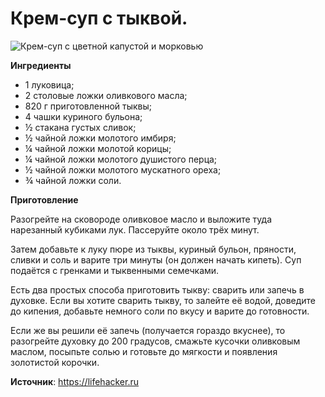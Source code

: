 # Крем-суп с тыквой.
![Крем-суп с цветной капустой и морковью](/images/Kulinar/Soup/krem-soup_05.jpg 'Крем-суп с цветной капустой и морковью')

**Ингредиенты**

- 1 луковица;
- 2 столовые ложки оливкового масла;
- 820 г приготовленной тыквы;
- 4 чашки куриного бульона;
- ½ стакана густых сливок;
- ½ чайной ложки молотого имбиря;
- ¼ чайной ложки молотой корицы;
- ¼ чайной ложки молотого душистого перца;
- ½ чайной ложки молотого мускатного ореха;
- ¾ чайной ложки соли.

**Приготовление**

Разогрейте на сковороде оливковое масло и выложите туда нарезанный кубиками лук. Пассеруйте около трёх минут.

Затем добавьте к луку пюре из тыквы, куриный бульон, пряности, сливки и соль и варите три минуты (он должен начать кипеть). Суп подаётся с гренками и тыквенными семечками.

Есть два простых способа приготовить тыкву: сварить или запечь в духовке. Если вы хотите сварить тыкву, то залейте её водой, доведите до кипения, добавьте немного соли по вкусу и варите до готовности.

Если же вы решили её запечь (получается гораздо вкуснее), то разогрейте духовку до 200 градусов, смажьте кусочки оливковым маслом, посыпьте солью и готовьте до мягкости и появления золотистой корочки.

**Источник**: https://lifehacker.ru
